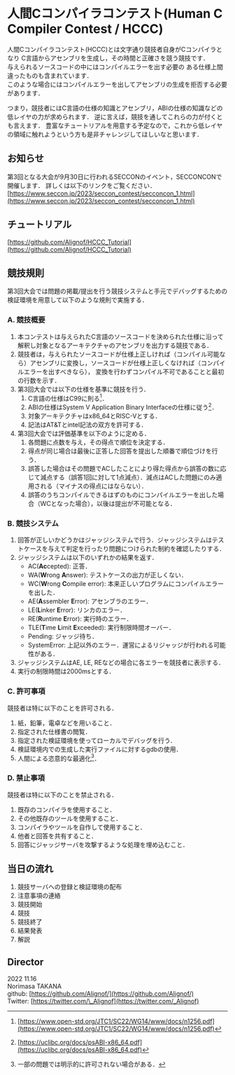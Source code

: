 # 人間Cコンパイラコンテスト(Human C Compiler Contest / HCCC)
人間Cコンパイラコンテスト(HCCC)とは文字通り競技者自身がCコンパイラとなり
C言語からアセンブリを生成し，その時間と正確さを競う競技です．  
与えられるソースコードの中にはコンパイルエラーを出す必要の
ある仕様上間違ったものも含まれています．  
このような場合にはコンパイルエラーを出してアセンブリの生成を拒否する必要があります．

つまり，競技者にはC言語の仕様の知識とアセンブリ，ABIの仕様の知識などの低レイヤの力が求められます．
逆に言えば，競技を通してこれらの力が付くとも言えます．
豊富なチュートリアルを用意する予定なので，これから低レイヤの領域に触れようという方も是非チャレンジしてほしいなと思います．

## お知らせ
第3回となる大会が9月30日に行われるSECCONのイベント，SECCONCONで開催します．
詳しくは以下のリンクをご覧ください．
[https://www.seccon.jp/2023/seccon_contest/secconcon_1.html](https://www.seccon.jp/2023/seccon_contest/secconcon_1.html)

## チュートリアル
[https://github.com/Alignof/HCCC_Tutorial](https://github.com/Alignof/HCCC_Tutorial)

## 競技規則
第3回大会では問題の掲載/提出を行う競技システムと手元でデバッグするための検証環境を用意して以下のような規則で実施する．

### A. 競技概要
1. 本コンテストは与えられたC言語のソースコードを決められた仕様に沿って解釈し対象となるアーキテクチャのアセンブリを出力する競技である．
1. 競技者は，与えられたソースコードが仕様上正しければ（コンパイル可能なら）アセンブリに変換し，ソースコードが仕様上正しくなければ（コンパイルエラーを出すべきなら），
変換を行わずコンパイル不可であることと最初の行数を示す．
1. 第3回大会では以下の仕様を基準に競技を行う．
    1. C言語の仕様はC99に則る[^C99]．
    1. ABIの仕様はSystem V Application Binary Interfaceの仕様に従う[^ABI]．
    1. 対象アーキテクチャはx86\_64とRISC-Vとする．
    1. 記法はAT&Tとintel記法の双方を許可する．
1. 第3回大会では評価基準を以下のように定める．
    1. 各問題に点数を与え，その得点で順位を決定する．
    1. 得点が同じ場合は最後に正答した回答を提出した順番で順位づけを行う．
    1. 誤答した場合はその問題でACしたことにより得た得点から誤答の数に応じて減点する（誤答1回に対して1点減点）．減点はACした問題にのみ適用される（マイナスの得点にはならない）．
    1. 誤答のうちコンパイルできるはずのものにコンパイルエラーを出した場合（WCとなった場合），以後は提出が不可能となる．

### B. 競技システム
1. 回答が正しいかどうかはジャッジシステムで行う．ジャッジシステムはテストケースを与えて判定を行ったり問題につけられた制約を確認したりする．
1. ジャッジシステムは以下のいずれかの結果を返す．
    - AC(**Ac**cepted): 正答．
    - WA(**W**rong **A**nswer): テストケースの出力が正しくない．
    - WC(**W**rong **C**ompile error): 本来正しいプログラムにコンパイルエラーを出した．
    - AE(**A**ssembler **E**rror): アセンブラのエラー．
    - LE(**L**inker **E**rror): リンカのエラー．
    - RE(**R**untime **E**rror): 実行時のエラー．
    - TLE(**T**ime **L**imit **E**xceeded): 実行制限時間オーバー．
    - Pending: ジャッジ待ち．
    - SystemError: 上記以外のエラー．運営によるリジャッジが行われる可能性がある．
1. ジャッジシステムはAE, LE, REなどの場合に各エラーを競技者に表示する．
1. 実行の制限時間は2000msとする．

[^C99]:[https://www.open-std.org/JTC1/SC22/WG14/www/docs/n1256.pdf](https://www.open-std.org/JTC1/SC22/WG14/www/docs/n1256.pdf)
[^ABI]:[https://uclibc.org/docs/psABI-x86_64.pdf](https://uclibc.org/docs/psABI-x86_64.pdf)

### C. 許可事項
競技者は特に以下のことを許可される．
1. 紙，鉛筆，電卓などを用いること．
1. 指定された仕様書の閲覧．
1. 指定された検証環境を使ってローカルでデバッグを行う．
1. 検証環境内での生成した実行ファイルに対するgdbの使用．
1. 人間による恣意的な最適化[^1]．

[^1]: 一部の問題では明示的に許可されない場合がある．

### D. 禁止事項
競技者は特に以下のことを禁止される．
1. 既存のコンパイラを使用すること．
1. その他既存のツールを使用すること．
1. コンパイラやツールを自作して使用すること．
1. 他者と回答を共有すること．
1. 回答にジャッジサーバを攻撃するような処理を埋め込むこと．

## 当日の流れ
1. 競技サーバへの登録と検証環境の配布
1. 注意事項の連絡
1. 競技開始
1. 競技
1. 競技終了
1. 結果発表
1. 解説

## Director
2022 11.16  
Norimasa TAKANA  
github: [https://github.com/Alignof/](https://github.com/Alignof/)  
Twitter: [https://twitter.com/\_Alignof](https://twitter.com/_Alignof)  
